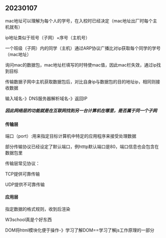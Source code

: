 ## 20230107

mac地址可以理解为每个人的学号，在入校时已经决定（mac地址出厂时每个主机就有）

ip地址类似于班号（子网）+序号（主机号）

一个班级（子网）内的同学（主机）通过ARP协议广播比对ip获取每个同学的学号（mac地址）

询问mac的数据包，mac地址栏填写的时特使mac值，因此mac栏失效，通过ip找到目标

传输数据子网中主机获取数据包后，对比自身ip与数据包的目的地址ip，相同则接收数据

输入域名-》DNS服务器解析域名-》返回IP

##### 因此网络层的功能就是在互联网找到另一台计算机在哪里，是否属于同一个子网

#### 传输层

[^建立端口到端口的通信]: 

端口（port）:用来指定目标计算机中特定的应用程序来接受处理数据

部分传输协议已经设定了默认端口，例htttp默认端口是80，端口信息也会包含在数据包里

传输层常见协议：

TCP提供可靠传输

UDP提供不可靠传输

#### 应用层

指定数据的格式规则，收到后渲染

W3school真是个好东西

DOM将html模块化便于操作-》学习了解DOM==学习了解js工作原理的一部分
